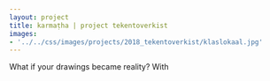 ```yaml
---
layout: project
title: karmaṭha | project tekentoverkist
images: 
- '../../css/images/projects/2018_tekentoverkist/klaslokaal.jpg'
---
```

<section class="content-block multi-lang-block">
    <div lang="en">
        <p>
            What if your drawings became reality? With 
        </p>
        <!-- <p>
            For my portfolio website I'm using <a href='https://jekyllrb.com/'>Jekyll</a> site generator on GitHub pages. I wanted full creative freedom without being restrained by a CMS or template. The ease of setting up and the ability of updating it through git from anywhere is a huge bonus. The site is set up fairly static, no database is needed, but uses <a href='https://shopify.github.io/liquid/'>Liquid templates</a> for dynamic aspects and to seperate content from markup.
        </p> 
        <p>
            In creating the animated hero image on the front page I received help from my dear friend and designer <a href="https://www.linkedin.com/in/claudia-agostinho-28522582/">Claudia Agostinho</a>.
        </p> 
        <p>
            Technologies: HTML5, Javascript, Sass, Jekyll, git
            <br>
            Project URL: <a href="http://www.tekentoverkist.nl">http://www.tekentoverkist.nl</a>
        </p> -->
    </div>
    <div lang="nl">
       <!-- <p>
            Voor mijn portfolio website gebruik ik de <a href='https://jekyllrb.com/'>Jekyll</a> site generator op GitHub pages. Ik wilde niet beperkt zijn door templates of een CMS maar wel eenvoudig en snel een website online kunnen krijgen. Het feit dat de site eenvoudig vanuit waar dan ook kan worden geupdate door middel van git is een pré. Er is geen database, de pagina's zijn statisch maar gebruiken  <a href='https://shopify.github.io/liquid/'>Liquid templates</a> for dynamische aspecten en verzorgen de scheiding tussen opmaak en inhoud.
        </p> 
        <p>
            Voor de animatie op de front page heb ik de hulp van goede vriendin en designer <a href="https://www.linkedin.com/in/claudia-agostinho-28522582/">Claudia Agostinho</a> mogen ontvangen.
        </p> 
        <p>
            Technologie: HTML5, Javascript,  Sass, Jekyll, git
            <br>
            Project URL: <a href="http://www.tekentoverkist.nl">http://www.tekentoverkist.nl</a>
        </p> -->
    </div>
</section>